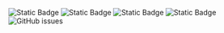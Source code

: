 ![Static Badge](https://img.shields.io/badge/blacklists-60-000000) ![Static Badge](https://img.shields.io/badge/blacklisted-2715603-cc0000) ![Static Badge](https://img.shields.io/badge/whitelisted-2242-00CC00) ![Static Badge](https://img.shields.io/badge/streaming_blacklist-28106-000000) ![GitHub issues](https://img.shields.io/github/issues/fabriziosalmi/blacklists)
